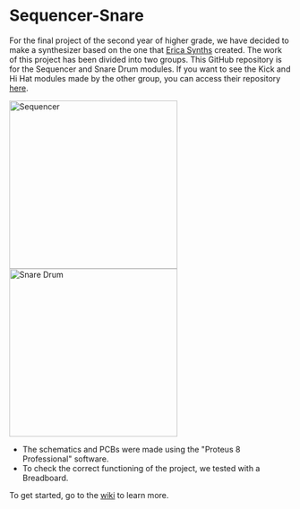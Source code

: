 # Sequencer-Snare

For the final project of the second year of higher grade, we have decided to make a synthesizer based on the one that [Erica Synths](https://www.ericasynths.lv/shop/) created. The work of this project has been divided into two groups. This GitHub repository is for the Sequencer and Snare Drum modules. If you want to see the Kick and Hi Hat modules made by the other group, you can access their repository [here](https://github.com).

<img src="https://www.ericasynths.lv/media/Edu_DIY_SEQ.jpg" alt="Sequencer" width="300"> <img src="https://www.ericasynths.lv/media/snaredrumwebshop.jpeg" alt="Snare Drum" width="300">

- The schematics and PCBs were made using the "Proteus 8 Professional" software.
- To check the correct functioning of the project, we tested with a Breadboard.

To get started, go to the [wiki](https://github.com/ikergomez05/Sequencer-Snare/wiki) to learn more.
